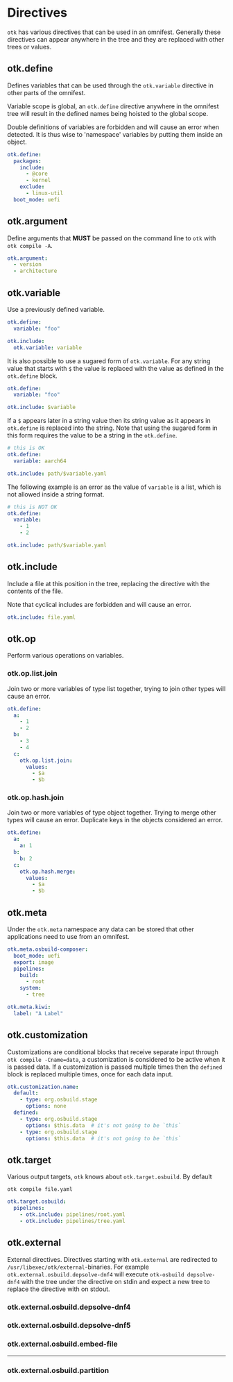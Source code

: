 # Directives

`otk` has various directives that can be used in an omnifest. Generally these
directives can appear anywhere in the tree and they are replaced with other
trees or values.

## otk.define

Defines variables that can be used through the `otk.variable` directive in
other parts of the omnifest.

Variable scope is global, an `otk.define` directive anywhere in the omnifest
tree will result in the defined names being hoisted to the global scope.

Double definitions of variables are forbidden and will cause an error when
detected. It is thus wise to 'namespace' variables by putting them inside an
object.

```yaml
otk.define:
  packages:
    include:
      - @core
      - kernel
    exclude:
      - linux-util
  boot_mode: uefi
```

## otk.argument

Define arguments that **MUST** be passed on the command line to `otk` with
`otk compile -A`.

```yaml
otk.argument:
  - version
  - architecture
```

## otk.variable

Use a previously defined variable.

```yaml
otk.define:
  variable: "foo"

otk.include:
  otk.variable: variable
```

It is also possible to use a sugared form of `otk.variable`. For any string
value that starts with `$` the value is replaced with the value as defined
in the `otk.define` block.

```yaml
otk.define:
  variable: "foo"

otk.include: $variable
```

If a `$` appears later in a string value then its string value as it appears
in `otk.define` is replaced into the string. Note that using the sugared form
in this form requires the value to be a string in the `otk.define`.

```yaml
# this is OK
otk.define:
  variable: aarch64

otk.include: path/$variable.yaml
```

The following example is an error as the value of `variable` is a list, which
is not allowed inside a string format.

```yaml
# this is NOT OK
otk.define:
  variable:
    - 1
    - 2

otk.include: path/$variable.yaml
```

## otk.include

Include a file at this position in the tree, replacing the directive with the
contents of the file.

Note that cyclical includes are forbidden and will cause an error.

```yaml
otk.include: file.yaml
```

## otk.op

Perform various operations on variables.

### otk.op.list.join

Join two or more variables of type list together, trying to join other types will
cause an error.

```yaml
otk.define:
  a:
    - 1
    - 2
  b:
    - 3
    - 4
  c:
    otk.op.list.join:
      values:
        - $a
        - $b
```

### otk.op.hash.join

Join two or more variables of type object together. Trying to merge other
types will cause an error. Duplicate keys in the objects considered an
error.

```yaml
otk.define:
  a:
    a: 1
  b:
    b: 2
  c:
    otk.op.hash.merge:
      values:
        - $a
        - $b
```

## otk.meta

Under the `otk.meta` namespace any data can be stored that other applications
need to use from an omnifest.

```yaml
otk.meta.osbuild-composer:
  boot_mode: uefi
  export: image
  pipelines:
    build:
      - root
    system:
      - tree

otk.meta.kiwi:
  label: "A Label"
```

## otk.customization

Customizations are conditional blocks that receive separate input through
`otk compile -Cname=data`, a customization is considered to be active when it
is passed data. If a customization is passed multiple times then the `defined`
block is replaced multiple times, once for each data input.

```yaml
otk.customization.name:
  default:
    - type: org.osbuild.stage
      options: none
  defined:
    - type: org.osbuild.stage
      options: $this.data  # it's not going to be `this`
    - type: org.osbuild.stage
      options: $this.data  # it's not going to be `this`
```

## otk.target

Various output targets, `otk` knows about `otk.target.osbuild`. By default

`otk compile file.yaml`

```yaml
otk.target.osbuild:
  pipelines:
    - otk.include: pipelines/root.yaml
    - otk.include: pipelines/tree.yaml
```

## otk.external

External directives. Directives starting with `otk.external` are redirected
to `/usr/libexec/otk/external`-binaries. For example
`otk.external.osbuild.depsolve-dnf4` will execute `otk-osbuild depsolve-dnf4`
with the tree under the directive on stdin and expect a new tree to replace
the directive with on stdout.

### otk.external.osbuild.depsolve-dnf4

### otk.external.osbuild.depsolve-dnf5

### otk.external.osbuild.embed-file

---

### otk.external.osbuild.partition
